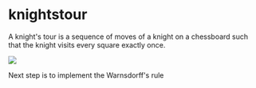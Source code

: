 # knightstour
A knight's tour is a sequence of moves of a knight on a chessboard such that the knight visits every square exactly once.

![](https://i.imgur.com/dFncgDG.gif)

Next step is to implement the Warnsdorff's rule
